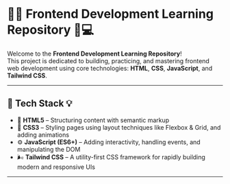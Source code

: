# 🌟🎨 Frontend Development Learning Repository 🚀💻

Welcome to the **Frontend Development Learning Repository**!  
This project is dedicated to building, practicing, and mastering frontend web development using core technologies: **HTML**, **CSS**, **JavaScript**, and **Tailwind CSS**.

---

## 🧱 Tech Stack 💡

- 📝 **HTML5** – Structuring content with semantic markup
- 🎨 **CSS3** – Styling pages using layout techniques like Flexbox & Grid, and adding animations
- ⚙️ **JavaScript (ES6+)** – Adding interactivity, handling events, and manipulating the DOM
- 🌬️ **Tailwind CSS** – A utility-first CSS framework for rapidly building modern and responsive UIs

---
